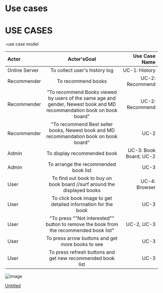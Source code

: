 # Use cases

# USE CASES

-use case model

| Actor |	Actor'sGoal |	Use Case Name |
|:---|:---:|---:|
Online Server	| To collect user's history log		| UC-1: History|
Recommender		| To recommend books	| 	UC-2: Recommend |
Recommender		| "To recommend Books viewed by users of the same age and gender, Newest book and MD recommandation book on book board"		| UC-2: Recommend |
Recommender	| 	"To recommend Best seller books, Newest book and MD recommandation book on book board"		| UC-2 |
Admin		| To display recommended book		| UC-3: Book Board, UC-2 |
Admin		| To arrange the recommended book list		| UC-3	| 
User 		| To find out book to buy on book board //surf around the displayed books  	| 	UC-4: Browser	| 
User 		| To click book image to get detailed information for the book 		| UC-3	| 
User 		| "To press ""Not interested"" button to remove the book from the recommended book list"		| UC-2, UC-3	| 
User 		| To press arrow buttons and get more books to see		| UC-3	| 
User 		| To press refresh buttons and get new recommended book list		| UC-3	| 

![image](https://user-images.githubusercontent.com/49024958/114645683-e4e43580-9d14-11eb-896b-ffb81535b196.png)


[Untitled](https://www.notion.so/79808553268d49849a49128fb8bd8805)
